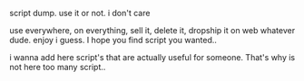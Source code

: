script dump. use it or not. i don't care

use everywhere, on everything, sell it, delete it, dropship it on web whatever dude. enjoy i guess. I hope you find script you wanted..

i wanna add here script's that are actually useful for someone. That's why is not here too many script..

